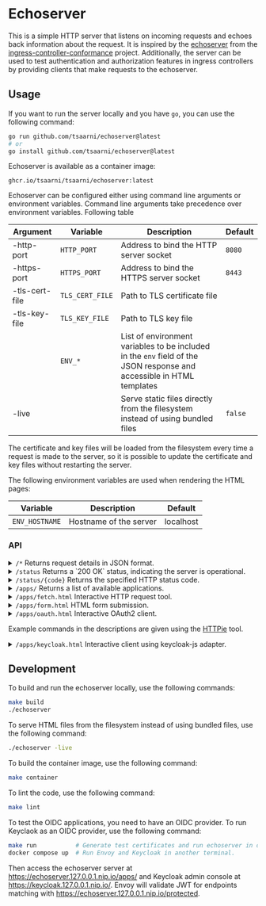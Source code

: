 # Echoserver

This is a simple HTTP server that listens on incoming requests and echoes back information about the request.
It is inspired by the [echoserver](https://github.com/kubernetes-sigs/ingress-controller-conformance/tree/master/images/echoserver) from the [ingress-controller-conformance](https://github.com/kubernetes-sigs/ingress-controller-conformance) project.
Additionally, the server can be used to test authentication and authorization features in ingress controllers by providing clients that make requests to the echoserver.

## Usage

If you want to run the server locally and you have `go`, you can use the following command:

```sh
go run github.com/tsaarni/echoserver@latest
# or
go install github.com/tsaarni/echoserver@latest
```

Echoserver is available as a container image:

```
ghcr.io/tsaarni/tsaarni/echoserver:latest
```

Echoserver can be configured either using command line arguments or environment variables.
Command line arguments take precedence over environment variables.
Following table

| Argument       | Variable        | Description                                                                                                           | Default |
| -------------- | --------------- | --------------------------------------------------------------------------------------------------------------------- | ------- |
| -http-port     | `HTTP_PORT`     | Address to bind the HTTP server socket                                                                                | `8080`  |
| -https-port    | `HTTPS_PORT`    | Address to bind the HTTPS server socket                                                                               | `8443`  |
| -tls-cert-file | `TLS_CERT_FILE` | Path to TLS certificate file                                                                                          |         |
| -tls-key-file  | `TLS_KEY_FILE`  | Path to TLS key file                                                                                                  |         |
|                | `ENV_*`         | List of environment variables to be included in the `env` field of the JSON response and accessible in HTML templates |         |
| -live          |                 | Serve static files directly from the filesystem instead of using bundled files                                        | `false` |

The certificate and key files will be loaded from the filesystem every time a request is made to the server, so it is possible to update the certificate and key files without restarting the server.

The following environment variables are used when rendering the HTML pages:

| Variable       | Description            | Default   |
| -------------- | ---------------------- | --------- |
| `ENV_HOSTNAME` | Hostname of the server | localhost |

### API

<details>
<summary><code>/*</code> Returns request details in JSON format.</summary>

#### Responses

| Status | Description                                                                                                                                                        |
| ------ | ------------------------------------------------------------------------------------------------------------------------------------------------------------------ |
| 200 OK | Request details in JSON format, including headers, method, URL, body, TLS information and decoded `Authorization` header (basic credentials and JWT bearer token). |

##### Example

```console
$ http --cert client.pem --cert-key client-key.pem --verify root-ca.pem https://localhost:8443/foobar
```

```json
{
  "content_length": 0,
  "env": {
    "ENV_NAMESPACE": "mynamespace",
    "ENV_POD": "mypod"
  },
  "headers": {
    "Accept": ["*/*"],
    "Accept-Encoding": ["gzip, deflate, br"],
    "Connection": ["keep-alive"],
    "User-Agent": ["HTTPie/3.2.2"]
  },
  "host": "localhost:8443",
  "method": "GET",
  "proto": "HTTP/1.1",
  "remote": "127.0.0.1:53378",
  "tls": {
    "alpn_negotiated_protocol": "http/1.1",
    "cipher_suite": "TLS_AES_128_GCM_SHA256",
    "peer_certificates": "-----BEGIN CERTIFICATE-----\nMIIBSzCB8qADAgECAggYDDuSRtpjxTAKBggqhkjOPQQDAjASMRAwDgYDVQQDEwdy\nb290LWNhMB4XDTI0MTEyODIwMjQxNloXDTI1MTEyODIwMjQxNlowETEPMA0GA1UE\nAxMGY2xpZW50MFkwEwYHKoZIzj0CAQYIKoZIzj0DAQcDQgAE6pRXW7ZNf4Zzi3Qw\nlk4tpGQwi0alJCAKxloR1PfYei1Ixh74Qz2qsrvdTFM40S2CELW4QjRAt0KYA047\n8VWoRaMzMDEwDgYDVR0PAQH/BAQDAgWgMB8GA1UdIwQYMBaAFAif/mnSoWsFX550\nsiR5/dzToWrZMAoGCCqGSM49BAMCA0gAMEUCIQD2mtIiZ/a4TO80KdHDnOwlsWPf\nVuZxTcRNPyBF4F/lVwIgOD7pdL4NfJfRrouUTGvj4ST0+VY2kz2KrkpY0ckmdq4=\n-----END CERTIFICATE-----\n-----BEGIN CERTIFICATE-----\nMIIBWzCCAQKgAwIBAgIIGAw7kka+ahUwCgYIKoZIzj0EAwIwEjEQMA4GA1UEAxMH\ncm9vdC1jYTAeFw0yNDExMjgyMDI0MTZaFw0yNTExMjgyMDI0MTZaMBIxEDAOBgNV\nBAMTB3Jvb3QtY2EwWTATBgcqhkjOPQIBBggqhkjOPQMBBwNCAATUHqYZ2/Esrwf1\nL/+Pra4+q3mA5QeaAxzilwJvm/5Wjk3C+oxTBqgIiRErKQ7DTxkC0U3c5d5/Og6o\nZwGmYXOqo0IwQDAOBgNVHQ8BAf8EBAMCAQYwDwYDVR0TAQH/BAUwAwEB/zAdBgNV\nHQ4EFgQUCJ/+adKhawVfnnSyJHn93NOhatkwCgYIKoZIzj0EAwIDRwAwRAIgKAsF\nvgXxODXq5f6jUnIC7muCb/t6zKc0DbM+kTWo0dYCIAIPMKBuXtZVskFjty0zV/H7\nNMK3WmY4Veyco3eUSiQN\n-----END CERTIFICATE-----\n",
    "version": "TLS 1.3"
  },
  "url": "/foobar"
}
```

</details>

<details>
<summary><code>/status</code> Returns a `200 OK` status, indicating the server is operational.</summary>

#### Responses

| Status | Description            |
| ------ | ---------------------- |
| 200 OK | Server is operational. |

#### Example

```console
$ http GET http://localhost:8080/status
```

```http
HTTP/1.1 200 OK
Content-Length: 0
Date: Fri, 29 Nov 2024 06:24:46 GMT
```

</details>

<details>
<summary><code>/status/{code}</code> Returns the specified HTTP status code.</summary>

#### Parameters

| Name | Description                 |
| ---- | --------------------------- |
| code | HTTP status code to return. |

Optionally, a JSON object can be provided in the body to include additional HTTP headers in the response,
or the headers can be provided as query parameters.

#### Example

```sh
$ http POST http://localhost:8080/status/301 Location=http://localhost/bar
```

Body of the request

```json
{
  "Location": "http://localhost/bar"
}
```

Response:

```http
HTTP/1.1 301 Moved Permanently
Content-Length: 0
Date: Fri, 29 Nov 2024 06:10:25 GMT
Location: http://localhost/bar
```

```sh
$ http "http://localhost:8080/status/200?Set-Cookie=foo%3Dbar&Set-Cookie=hello%3Dworld"
```

Response:

```http
HTTP/1.1 200 OK
Content-Length: 0
Date: Sun, 15 Dec 2024 12:00:06 GMT
Set-Cookie: foo=bar
Set-Cookie: hello=world
```

</details>

<details>
<summary><code>/apps/</code> Returns a list of available applications.</summary>
</details>

<details>
<summary><code>/apps/fetch.html</code> Interactive HTTP request tool.</summary>

A JavaScript application that enables users to make HTTP requests towards the echoserver using different methods and view the responses.

![image](https://github.com/user-attachments/assets/1c325a58-2829-4549-8f70-d411b562190c)

</details>

<details>
<summary><code>/apps/form.html</code> HTML form submission.</summary>

An HTML form that enables data submission using both `POST` and `GET` methods towards the echoserver.

![image](https://github.com/user-attachments/assets/46d5deb3-e9f5-4f34-a114-3d9ab0219e0b)

</details>

<details>
<summary><code>/apps/oauth.html</code> Interactive OAuth2 client.</summary>

OAuth2-aware JavaScript application that implements the Authorization Code flow.
It allows users to interactively trigger login/refresh/logout and to make authenticated requests towards the echoserver and view the responses.

![image](https://github.com/user-attachments/assets/31f5da4b-e064-4ce4-89e8-9d28a7230716)

</details>

Example commands in the descriptions are given using the [HTTPie](https://httpie.io/) tool.

<details>
<summary><code>/apps/keycloak.html</code> Interactive client using keycloak-js adapter.</summary>

OAuth2-aware JavaScript application that uses the [Keycloak-js](https://www.keycloak.org/securing-apps/javascript-adapter) JavaScript adapter to authenticate users.
It allows users to interactively trigger login/refresh/logout and to make authenticated requests towards the echoserver and view the responses.

</details>

## Development

To build and run the echoserver locally, use the following commands:

```sh
make build
./echoserver
```

To serve HTML files from the filesystem instead of using bundled files, use the following command:

```sh
./echoserver -live
```

To build the container image, use the following command:

```sh
make container
```

To lint the code, use the following command:

```sh
make lint
```

To test the OIDC applications, you need to have an OIDC provider.
To run Keyclaok as an OIDC provider, use the following command:

```sh
make run           # Generate test certificates and run echoserver in one terminal.
docker compose up  # Run Envoy and Keycloak in another terminal.
```

Then access the echoserver server at https://echoserver.127.0.0.1.nip.io/apps/ and Keycloak admin console at https://keycloak.127.0.0.1.nip.io/.
Envoy will validate JWT for endpoints matching with https://echoserver.127.0.0.1.nip.io/protected.
